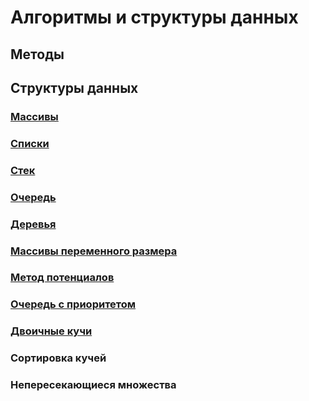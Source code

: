 # Алгоритмы и структуры данных

## Методы

## Структуры данных

### [Массивы](https://github.com/MaksimDzhangirov/algorithms-and-data-structures/blob/master/arrays.md)

### [Списки](https://github.com/MaksimDzhangirov/algorithms-and-data-structures/blob/master/lists.md)

### [Стек](https://github.com/MaksimDzhangirov/algorithms-and-data-structures/blob/master/stack.md)

### [Очередь](https://github.com/MaksimDzhangirov/algorithms-and-data-structures/blob/master/queue.md)

### [Деревья](https://github.com/MaksimDzhangirov/algorithms-and-data-structures/blob/master/trees.md)

### [Массивы переменного размера](https://github.com/MaksimDzhangirov/algorithms-and-data-structures/blob/master/dynamic-arrays.md)

### [Метод потенциалов](https://github.com/MaksimDzhangirov/algorithms-and-data-structures/blob/master/potentials.md)

### [Очередь с приоритетом](https://github.com/MaksimDzhangirov/algorithms-and-data-structures/blob/master/queue-with-priority.md)

### [Двоичные кучи](https://github.com/MaksimDzhangirov/algorithms-and-data-structures/blob/master/heaps.md)

### Сортировка кучей

### Непересекающиеся множества